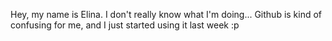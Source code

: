 Hey, my name is Elina. I don't really know what I'm doing... Github is kind of confusing for me, and I just started using it last week :p
